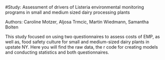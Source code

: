 #Study: Assessment of drivers of Listeria environmental monitoring programs in small and medium sized dairy processing plants

Authors: Caroline Motzer, Aljosa Trmcic, Martin Wiedmann, Samantha Bolten

This study focused on using two questionnaires to assess costs of EMP, as well as, food safety culture for small and medium-sized dairy plants in upstate NY. Here you will find the raw data, the r code for creating models and conducting statistics and both questionnaires.

